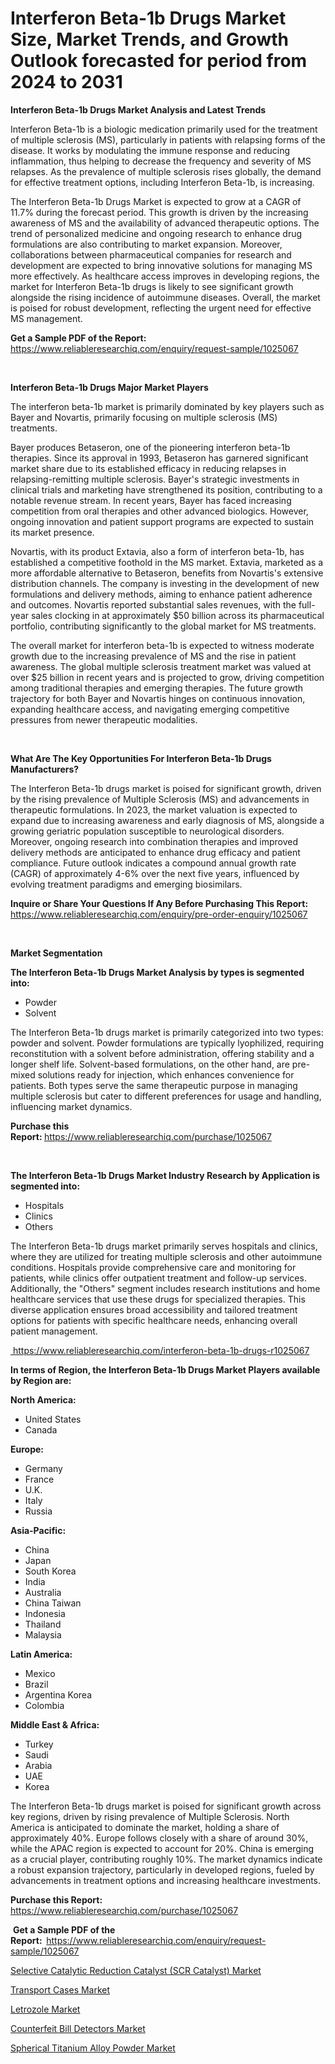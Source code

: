 <p><h1>Interferon Beta-1b Drugs Market Size, Market Trends, and Growth Outlook forecasted for period from 2024 to 2031</h1></p><p><strong>Interferon Beta-1b Drugs Market Analysis and Latest Trends</strong></p>
<p><p>Interferon Beta-1b is a biologic medication primarily used for the treatment of multiple sclerosis (MS), particularly in patients with relapsing forms of the disease. It works by modulating the immune response and reducing inflammation, thus helping to decrease the frequency and severity of MS relapses. As the prevalence of multiple sclerosis rises globally, the demand for effective treatment options, including Interferon Beta-1b, is increasing.</p><p>The Interferon Beta-1b Drugs Market is expected to grow at a CAGR of 11.7% during the forecast period. This growth is driven by the increasing awareness of MS and the availability of advanced therapeutic options. The trend of personalized medicine and ongoing research to enhance drug formulations are also contributing to market expansion. Moreover, collaborations between pharmaceutical companies for research and development are expected to bring innovative solutions for managing MS more effectively. As healthcare access improves in developing regions, the market for Interferon Beta-1b drugs is likely to see significant growth alongside the rising incidence of autoimmune diseases. Overall, the market is poised for robust development, reflecting the urgent need for effective MS management.</p></p>
<p><strong>Get a Sample PDF of the Report:&nbsp;</strong> <a href="https://www.reliableresearchiq.com/enquiry/request-sample/1025067">https://www.reliableresearchiq.com/enquiry/request-sample/1025067</a></p>
<p>&nbsp;</p>
<p><strong>Interferon Beta-1b Drugs Major Market Players</strong></p>
<p><p>The interferon beta-1b market is primarily dominated by key players such as Bayer and Novartis, primarily focusing on multiple sclerosis (MS) treatments. </p><p>Bayer produces Betaseron, one of the pioneering interferon beta-1b therapies. Since its approval in 1993, Betaseron has garnered significant market share due to its established efficacy in reducing relapses in relapsing-remitting multiple sclerosis. Bayer's strategic investments in clinical trials and marketing have strengthened its position, contributing to a notable revenue stream. In recent years, Bayer has faced increasing competition from oral therapies and other advanced biologics. However, ongoing innovation and patient support programs are expected to sustain its market presence.</p><p>Novartis, with its product Extavia, also a form of interferon beta-1b, has established a competitive foothold in the MS market. Extavia, marketed as a more affordable alternative to Betaseron, benefits from Novartis's extensive distribution channels. The company is investing in the development of new formulations and delivery methods, aiming to enhance patient adherence and outcomes. Novartis reported substantial sales revenues, with the full-year sales clocking in at approximately $50 billion across its pharmaceutical portfolio, contributing significantly to the global market for MS treatments.</p><p>The overall market for interferon beta-1b is expected to witness moderate growth due to the increasing prevalence of MS and the rise in patient awareness. The global multiple sclerosis treatment market was valued at over $25 billion in recent years and is projected to grow, driving competition among traditional therapies and emerging therapies. The future growth trajectory for both Bayer and Novartis hinges on continuous innovation, expanding healthcare access, and navigating emerging competitive pressures from newer therapeutic modalities.</p></p>
<p>&nbsp;</p>
<p><strong>What Are The Key Opportunities For Interferon Beta-1b Drugs Manufacturers?</strong></p>
<p><p>The Interferon Beta-1b drugs market is poised for significant growth, driven by the rising prevalence of Multiple Sclerosis (MS) and advancements in therapeutic formulations. In 2023, the market valuation is expected to expand due to increasing awareness and early diagnosis of MS, alongside a growing geriatric population susceptible to neurological disorders. Moreover, ongoing research into combination therapies and improved delivery methods are anticipated to enhance drug efficacy and patient compliance. Future outlook indicates a compound annual growth rate (CAGR) of approximately 4-6% over the next five years, influenced by evolving treatment paradigms and emerging biosimilars.</p></p>
<p><strong>Inquire or Share Your Questions If Any Before Purchasing This Report:</strong> <a href="https://www.reliableresearchiq.com/enquiry/pre-order-enquiry/1025067">https://www.reliableresearchiq.com/enquiry/pre-order-enquiry/1025067</a></p>
<p>&nbsp;</p>
<p><strong>Market Segmentation</strong></p>
<p><strong>The Interferon Beta-1b Drugs Market Analysis by types is segmented into:</strong></p>
<p><ul><li>Powder</li><li>Solvent</li></ul></p>
<p><p>The Interferon Beta-1b drugs market is primarily categorized into two types: powder and solvent. Powder formulations are typically lyophilized, requiring reconstitution with a solvent before administration, offering stability and a longer shelf life. Solvent-based formulations, on the other hand, are pre-mixed solutions ready for injection, which enhances convenience for patients. Both types serve the same therapeutic purpose in managing multiple sclerosis but cater to different preferences for usage and handling, influencing market dynamics.</p></p>
<p><strong>Purchase this Report:&nbsp;</strong><a href="https://www.reliableresearchiq.com/purchase/1025067">https://www.reliableresearchiq.com/purchase/1025067</a></p>
<p>&nbsp;</p>
<p><strong>The Interferon Beta-1b Drugs Market Industry Research by Application is segmented into:</strong></p>
<p><ul><li>Hospitals</li><li>Clinics</li><li>Others</li></ul></p>
<p><p>The Interferon Beta-1b drugs market primarily serves hospitals and clinics, where they are utilized for treating multiple sclerosis and other autoimmune conditions. Hospitals provide comprehensive care and monitoring for patients, while clinics offer outpatient treatment and follow-up services. Additionally, the "Others" segment includes research institutions and home healthcare services that use these drugs for specialized therapies. This diverse application ensures broad accessibility and tailored treatment options for patients with specific healthcare needs, enhancing overall patient management.</p></p>
<p><a href="https://www.reliableresearchiq.com/interferon-beta-1b-drugs-r1025067">&nbsp;https://www.reliableresearchiq.com/interferon-beta-1b-drugs-r1025067</a></p>
<p><strong>In terms of Region, the Interferon Beta-1b Drugs Market Players available by Region are:</strong></p>
<p>
    <p> <strong> North America: </strong>
        <ul>
            <li>United States</li>
            <li>Canada</li>
        </ul>
        </p> 
    <p> <strong> Europe: </strong>
        <ul>
            <li>Germany</li>
            <li>France</li>
            <li>U.K.</li>
            <li>Italy</li>
            <li>Russia</li>
        </ul>
        </p> 
    <p> <strong> Asia-Pacific: </strong>
        <ul>
            <li>China</li>
            <li>Japan</li>
            <li>South Korea</li>
            <li>India</li>
            <li>Australia</li>
            <li>China Taiwan</li>
            <li>Indonesia</li>
            <li>Thailand</li>
            <li>Malaysia</li>
        </ul>
        </p> 
    <p> <strong> Latin America: </strong>
        <ul>
            <li>Mexico</li>
            <li>Brazil</li>
            <li>Argentina Korea</li>
            <li>Colombia</li>
        </ul>
        </p> 
    <p> <strong> Middle East & Africa: </strong>
        <ul>
            <li>Turkey</li>
            <li>Saudi</li>
            <li>Arabia</li>
            <li>UAE</li>
            <li>Korea</li>
        </ul>
    </p>
    </p>
<p><p>The Interferon Beta-1b drugs market is poised for significant growth across key regions, driven by rising prevalence of Multiple Sclerosis. North America is anticipated to dominate the market, holding a share of approximately 40%. Europe follows closely with a share of around 30%, while the APAC region is expected to account for 20%. China is emerging as a crucial player, contributing roughly 10%. The market dynamics indicate a robust expansion trajectory, particularly in developed regions, fueled by advancements in treatment options and increasing healthcare investments.</p></p>
<p><strong>Purchase this Report: </strong><a href="https://www.reliableresearchiq.com/purchase/1025067">https://www.reliableresearchiq.com/purchase/1025067</a></p>
<p>&nbsp;<strong>Get a Sample PDF of the Report:&nbsp;&nbsp;</strong><a href="https://www.reliableresearchiq.com/enquiry/request-sample/1025067">https://www.reliableresearchiq.com/enquiry/request-sample/1025067</a></p>
<p><strong></strong></p>
<p><p><a href="https://issuu.com/reportprime-2/docs/selective-catalytic-reduction-catal_135c17fa48135f">Selective Catalytic Reduction Catalyst (SCR Catalyst) Market</a></p><p><a href="https://www.linkedin.com/pulse/transport-cases-market-global-regional-analysis-2024-2031-hydec?trackingId=cAGnRj6cSpe7tl%2Bq0Xx7qw%3D%3D">Transport Cases Market</a></p><p><a href="https://www.linkedin.com/pulse/letrozole-market-outlook-forecast-from-2024-2031-salesurv-czhae?trackingId=vwnEBXhNQciTB4wLPiPMxg%3D%3D">Letrozole Market</a></p><p><a href="https://www.linkedin.com/pulse/emerging-market-trends-regional-analysis-counterfeit-bill-detectors-fxajc?trackingId=ZPveeE2ZRdeqW8CggkhaGw%3D%3D">Counterfeit Bill Detectors Market</a></p><p><a href="https://issuu.com/reportprime-2/docs/spherical-titanium-alloy-powder-mar_e06dfb13da2186">Spherical Titanium Alloy Powder Market</a></p></p>